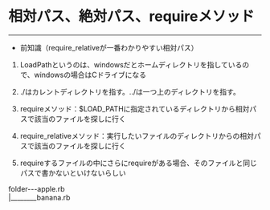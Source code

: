 # 相対パス、絶対パス、requireメソッド

***

* 前知識（require_relativeが一番わかりやすい相対パス）

1. LoadPathというのは、windowsだとホームディレクトリを指しているので、windowsの場合はCドライブになる

2. ./はカレントディレクトリを指す。../は一つ上のディレクトリを指す。

3. requireメソッド：$LOAD_PATHに指定されているディレクトリから相対パスで該当のファイルを探しに行く

4. require_relativeメソッド：実行したいファイルのディレクトリからの相対パスで該当のファイルを探しに行く

5. requireするファイルの中にさらにrequireがある場合、そのファイルと同じパスで書かないといけないらしい

folder---apple.rb  
|________banana.rb  
